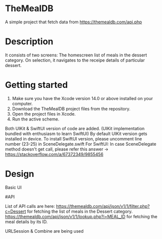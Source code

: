 # TheMealDB

A simple project that fetch data from https://themealdb.com/api.php


# Description

It consists of two screens:
The homescreen list of meals in the dessert category.
On selection, it navigates to the receipe details of particular dessert.


# Getting started
1. Make sure you have the Xcode version 14.0 or above installed on your computer.
2. Download the TheMealDB project files from the repository.
3. Open the project files in Xcode.
4. Run the active scheme.

Both UIKit & SwiftUI version of code are added. (UIKit implementation bundled with enthusiasm to learn SwiftUI)
By default UIKit version gets installed in device.
To install SwiftUI version, please uncomment line number (23-25) in SceneDelegate.swift
For SwiftUI: In case SceneDelegate method doesn't get call, please refer this answer -> https://stackoverflow.com/a/67372349/9855456


# Design

Basic UI 


#API

List of API calls are here:
https://themealdb.com/api/json/v1/1/filter.php?c=Dessert for fetching the list of meals in the Dessert category.
https://themealdb.com/api/json/v1/1/lookup.php?i=MEAL_ID for fetching the meal details by its ID.

URLSession & Combine are being used
